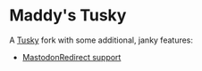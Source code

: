 # Maddy's Tusky

A [Tusky](<[Tusky](https://github.com/tuskyapp/Tusky)>) fork with some additional, janky features:

-   [MastodonRedirect support](https://github.com/zacharee/MastodonRedirect)
